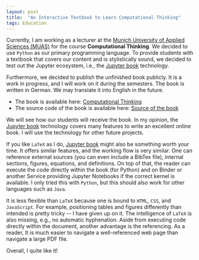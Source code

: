 ```yaml
---
layout: post
title:  "An Interactive Textbook to Learn Computational Thinking"
tags: Education
---
```


Currently, I am working as a lecturer at the [Munich University of Applied Sciences (MUAS)](https://www.cs.hm.edu/en/home/index.en.html) for the course **Computational Thinking**.
We decided to use ``Python`` as our primary programming language.
To provide students with a textbook that covers our content and is stylistically sound, we decided to test out the Jupyter ecosystem, i.e., the [Jupyter book](https://jupyterbook.org/intro.html) technology.

Furthermore, we decided to publish the unfinished book publicly.
It is a work in progress, and I will work on it during the semesters.
The book is written in German.
We may translate it into English in the future.

+ The book is available here: [Computational Thinking](https://bzoennchen.github.io/ct-book/intro.html)
+ The source code of the book is available here: [Source of the book](https://github.com/BZoennchen/ct-book)

We will see how our students will receive the book.
In my opinion, the [Jupyter book](https://jupyterbook.org/intro.html) technology covers many features to write an excellent online book.
I will use the technology for other future projects.

If you like ``LaTeX`` as I do, [Jupyter book](https://jupyterbook.org/intro.html) might also be something worth your time.
It offers similar features, and the working flow is very similar.
One can reference external sources (you can even include a BibTex file), internal sections, figures, equations, and definitions.
On top of that, the reader can execute the code directly within the book (for Python) and on Binder or another Service providing Jupyter Notebooks if the correct kernel is available.
I only tried this with ``Python``, but this should also work for other languages such as ``Java``.

It is less flexible than ``LaTeX`` because one is bound to ``HTML``, ``CSS``, and ``JavaScript``.
For example, positioning tables and figures differently than intended is pretty tricky -- I have given up on it.
The intelligence of ``LaTeX`` is also missing, e.g., no automatic hyphenation.
Aside from executing code directly within the document, another advantage is the referencing.
As a reader, It is much easier to navigate a well-referenced web page than navigate a large PDF file.

Overall, I quite like it!